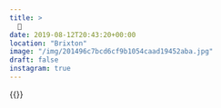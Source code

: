 ```yaml
---
title: >
  🔴
date: 2019-08-12T20:43:20+00:00
location: "Brixton"
image: "/img/201496c7bcd6cf9b1054caad19452aba.jpg"
draft: false
instagram: true
---
```


{{<photo src="/img/201496c7bcd6cf9b1054caad19452aba.jpg">}}
